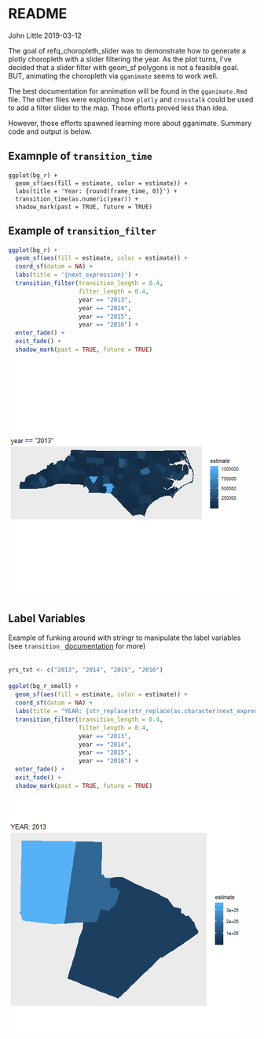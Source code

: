 README
================
John Little
2019-03-12

<!-- README.md is generated from README.Rmd. Please edit that file -->
The goal of refq\_choropleth\_slider was to demonstrate how to generate a plotly choropleth with a slider filtering the year. As the plot turns, I've decided that a slider filter with geom\_sf polygons is not a feasible goal. BUT, animating the choropleth via `gganimate` seems to work well.

The best documentation for annimation will be found in the `gganimate.Rmd` file. The other files were exploring how `plotly` and `crosstalk` could be used to add a filter slider to the map. Those efforts proved less than idea.

However, those efforts spawned learning more about gganimate. Summary code and output is below.

Examnple of `transition_time`
-----------------------------

    ggplot(bg_r) +
      geom_sf(aes(fill = estimate, color = estimate)) +
      labs(title = 'Year: {round(frame_time, 0)}') +
      transition_time(as.numeric(year)) +
      shadow_mark(past = TRUE, future = TRUE)

Example of `transition_filter`
------------------------------

``` r
ggplot(bg_r) +
  geom_sf(aes(fill = estimate, color = estimate)) +
  coord_sf(datum = NA) +
  labs(title = '{next_expression}') +
  transition_filter(transition_length = 0.4, 
                    filter_length = 0.4,
                    year == "2013",
                    year == "2014",
                    year == "2015",
                    year == "2016") +
  enter_fade() +
  exit_fade() +
  shadow_mark(past = TRUE, future = TRUE)
```

![](animated_map.png "Annimated Example Choropleth")

Label Variables
---------------

Example of funking around with stringr to manipulate the label variables (see `transition_` [documentation](https://gganimate.com/reference/) for more)

``` r

yrs_txt <- c("2013", "2014", "2015", "2016")

ggplot(bg_r_small) +
  geom_sf(aes(fill = estimate, color = estimate)) +
  coord_sf(datum = NA) +
  labs(title = "YEAR: {str_replace(str_replace(as.character(next_expression), 'year == \"', ''), '\"', '')}") +
  transition_filter(transition_length = 0.4, 
                    filter_length = 0.4,
                    year == "2013",
                    year == "2014",
                    year == "2015",
                    year == "2016") +
  enter_fade() +
  exit_fade() +
  shadow_mark(past = TRUE, future = TRUE)
```

![](county_trans_filter.png "transition_filter Choropleth")
